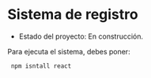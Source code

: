 <h1>Sistema de registro</h1>

- Estado del proyecto: En construcción.

Para ejecuta el sistema, debes poner:

``` npm isntall react```
